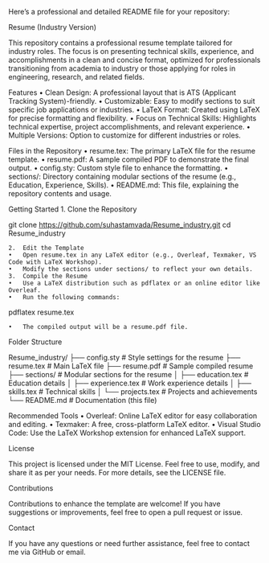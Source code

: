 Here’s a professional and detailed README file for your repository:

Resume (Industry Version)

This repository contains a professional resume template tailored for industry roles. The focus is on presenting technical skills, experience, and accomplishments in a clean and concise format, optimized for professionals transitioning from academia to industry or those applying for roles in engineering, research, and related fields.

Features
	•	Clean Design: A professional layout that is ATS (Applicant Tracking System)-friendly.
	•	Customizable: Easy to modify sections to suit specific job applications or industries.
	•	LaTeX Format: Created using LaTeX for precise formatting and flexibility.
	•	Focus on Technical Skills: Highlights technical expertise, project accomplishments, and relevant experience.
	•	Multiple Versions: Option to customize for different industries or roles.

Files in the Repository
	•	resume.tex: The primary LaTeX file for the resume template.
	•	resume.pdf: A sample compiled PDF to demonstrate the final output.
	•	config.sty: Custom style file to enhance the formatting.
	•	sections/: Directory containing modular sections of the resume (e.g., Education, Experience, Skills).
	•	README.md: This file, explaining the repository contents and usage.

Getting Started
	1.	Clone the Repository

git clone https://github.com/suhastamvada/Resume_industry.git
cd Resume_industry


	2.	Edit the Template
	•	Open resume.tex in any LaTeX editor (e.g., Overleaf, Texmaker, VS Code with LaTeX Workshop).
	•	Modify the sections under sections/ to reflect your own details.
	3.	Compile the Resume
	•	Use a LaTeX distribution such as pdflatex or an online editor like Overleaf.
	•	Run the following commands:

pdflatex resume.tex


	•	The compiled output will be a resume.pdf file.

Folder Structure

Resume_industry/
├── config.sty            # Style settings for the resume
├── resume.tex            # Main LaTeX file
├── resume.pdf            # Sample compiled resume
├── sections/             # Modular sections for the resume
│   ├── education.tex     # Education details
│   ├── experience.tex    # Work experience details
│   ├── skills.tex        # Technical skills
│   └── projects.tex      # Projects and achievements
└── README.md             # Documentation (this file)

Recommended Tools
	•	Overleaf: Online LaTeX editor for easy collaboration and editing.
	•	Texmaker: A free, cross-platform LaTeX editor.
	•	Visual Studio Code: Use the LaTeX Workshop extension for enhanced LaTeX support.

License

This project is licensed under the MIT License. Feel free to use, modify, and share it as per your needs. For more details, see the LICENSE file.

Contributions

Contributions to enhance the template are welcome! If you have suggestions or improvements, feel free to open a pull request or issue.

Contact

If you have any questions or need further assistance, feel free to contact me via GitHub or email.
